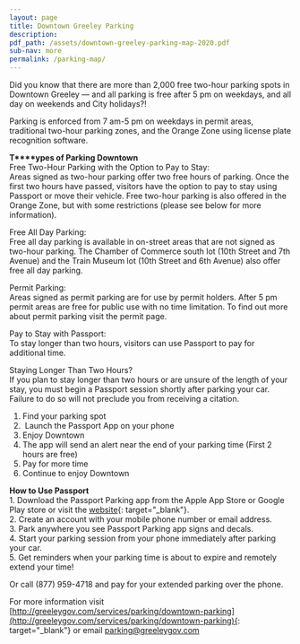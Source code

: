 ```yaml
---
layout: page
title: Downtown Greeley Parking
description:
pdf_path: /assets/downtown-greeley-parking-map-2020.pdf
sub-nav: more
permalink: /parking-map/
---
```


Did you know that there are more than 2,000 free two-hour parking spots in Downtown Greeley — and all parking is free after 5 pm on weekdays, and all day on weekends and City holidays?\!

Parking is enforced from 7 am-5 pm on weekdays in permit areas, traditional two-hour parking zones, and the Orange Zone using license plate recognition software.

**T****ypes of Parking Downtown**<br>Free Two-Hour Parking with the Option to Pay to Stay:<br>Areas signed as two-hour parking offer two free hours of parking. Once the first two hours have passed, visitors have the option to pay to stay using Passport or move their vehicle. Free two-hour parking is also offered in the Orange Zone, but with some restrictions (please see below for more information).

Free All Day Parking:<br>Free all day parking is available in on-street areas that are not signed as two-hour parking. The Chamber of Commerce south lot (10th Street and 7th Avenue) and the Train Museum lot (10th Street and 6th Avenue) also offer free all day parking.

Permit Parking:<br>Areas signed as permit parking are for use by permit holders. After 5 pm permit areas are free for public use with no time limitation. To find out more about permit parking visit the permit page.&nbsp;

Pay to Stay with Passport:<br>To stay longer than two hours, visitors can use Passport to pay for additional time.

Staying Longer Than Two Hours?<br>If you plan to stay longer than two hours or are unsure of the length of your stay, you must begin a Passport session shortly after parking your car. Failure to do so will not preclude you from receiving a citation.

1. Find your parking spot&nbsp;
2. &nbsp;Launch the Passport App on your phone&nbsp;
3. Enjoy Downtown
4. The app will send an alert near the end of your parking time (First 2 hours are free)&nbsp;
5. Pay for more time&nbsp;
6. Continue to enjoy Downtown

**How to Use Passport**<br>1\. Download the Passport Parking app from the Apple App Store or Google Play store or visit the [website](https://ppprk.com/park/){: target="_blank"}.<br>2\. Create an account with your mobile phone number or email address.<br>3\. Park anywhere you see Passport Parking app signs and decals.<br>4\. Start your parking session from your phone immediately after parking your car.<br>5\. Get reminders when your parking time is about to expire and remotely extend your time\!

Or call (877) 959-4718 and pay for your extended parking over the phone.

For more information visit [http://greeleygov.com/services/parking/downtown-parking](http://greeleygov.com/services/parking/downtown-parking){: target="_blank"}&nbsp;or email parking@greeleygov.com&nbsp;